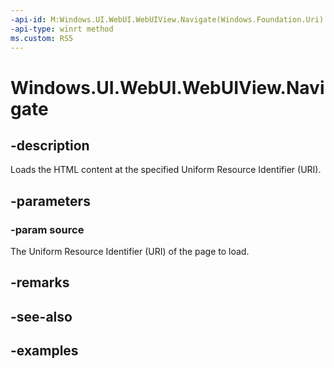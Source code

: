 ```yaml
---
-api-id: M:Windows.UI.WebUI.WebUIView.Navigate(Windows.Foundation.Uri)
-api-type: winrt method
ms.custom: RS5
---
```


<!-- Method syntax.
public void WebUIView.Navigate(Uri source)
-->

# Windows.UI.WebUI.WebUIView.Navigate

## -description
Loads the HTML content at the specified Uniform Resource Identifier (URI).

## -parameters
### -param source
The Uniform Resource Identifier (URI) of the page to load.

## -remarks

## -see-also

## -examples

